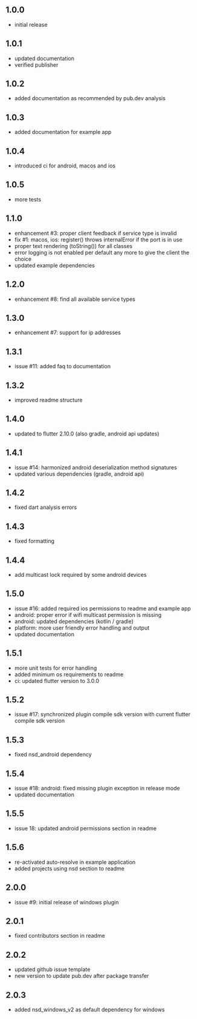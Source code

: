 ## 1.0.0

* initial release

## 1.0.1

* updated documentation
* verified publisher

## 1.0.2

* added documentation as recommended by pub.dev analysis

## 1.0.3

* added documentation for example app

## 1.0.4

* introduced ci for android, macos and ios 

## 1.0.5

* more tests

## 1.1.0

* enhancement #3: proper client feedback if service type is invalid
* fix #1: macos, ios: register() throws internalError if the port is in use
* proper text rendering (toString()) for all classes
* error logging is not enabled per default any more to give the client the choice
* updated example dependencies

## 1.2.0

* enhancement #8: find all available service types

## 1.3.0

* enhancement #7: support for ip addresses

## 1.3.1

* issue #11: added faq to documentation

## 1.3.2

* improved readme structure

## 1.4.0

* updated to flutter 2.10.0 (also gradle, android api updates)

## 1.4.1

* issue #14: harmonized android deserialization method signatures
* updated various dependencies (gradle, android api)

## 1.4.2

* fixed dart analysis errors

## 1.4.3

* fixed formatting

## 1.4.4

* add multicast lock required by some android devices

## 1.5.0

* issue #16: added required ios permissions to readme and example app
* android: proper error if wifi multicast permission is missing
* android: updated dependencies (kotlin / gradle)
* platform: more user friendly error handling and output
* updated documentation

## 1.5.1

* more unit tests for error handling
* added minimum os requirements to readme
* ci: updated flutter version to 3.0.0

## 1.5.2

* issue #17: synchronized plugin compile sdk version with current flutter compile sdk version

## 1.5.3

* fixed nsd_android dependency

## 1.5.4

* issue #18: android: fixed missing plugin exception in release mode
* updated documentation

## 1.5.5

* issue 18: updated android permissions section in readme

## 1.5.6

* re-activated auto-resolve in example application
* added projects using nsd section to readme

## 2.0.0

* issue #9: initial release of windows plugin

## 2.0.1

* fixed contributors section in readme

## 2.0.2

* updated github issue template
* new version to update pub.dev after package transfer

## 2.0.3

* added nsd_windows_v2 as default dependency for windows
